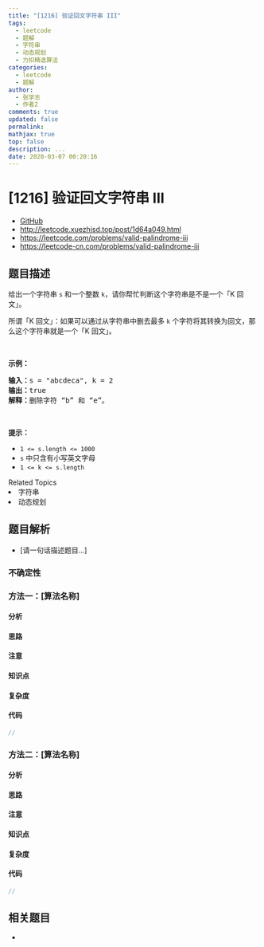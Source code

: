 ```yaml
---
title: "[1216] 验证回文字符串 III"
tags:
  - leetcode
  - 题解
  - 字符串
  - 动态规划
  - 力扣精选算法
categories:
  - leetcode
  - 题解
author:
  - 张学志
  - 作者2
comments: true
updated: false
permalink:
mathjax: true
top: false
description: ...
date: 2020-03-07 00:20:16
---
```



# [1216] 验证回文字符串 III
* [GitHub](https://github.com/algoboy101/LeetCodeCrowdsource/tree/master/_posts/QA/%5B1216%5D%20%E9%AA%8C%E8%AF%81%E5%9B%9E%E6%96%87%E5%AD%97%E7%AC%A6%E4%B8%B2%20III.md)
* http://leetcode.xuezhisd.top/post/1d64a049.html
* https://leetcode.com/problems/valid-palindrome-iii
* https://leetcode-cn.com/problems/valid-palindrome-iii


## 题目描述

<p>给出一个字符串&nbsp;<code>s</code>&nbsp;和一个整数&nbsp;<code>k</code>，请你帮忙判断这个字符串是不是一个「K 回文」。</p>

<p>所谓「K 回文」：如果可以通过从字符串中删去最多 <code>k</code> 个字符将其转换为回文，那么这个字符串就是一个「K 回文」。</p>

<p>&nbsp;</p>

<p><strong>示例：</strong></p>

<pre><strong>输入：</strong>s = &quot;abcdeca&quot;, k = 2
<strong>输</strong><strong>出：</strong>true
<strong>解释：</strong>删除字符 &ldquo;b&rdquo; 和 &ldquo;e&rdquo;。
</pre>

<p>&nbsp;</p>

<p><strong>提示：</strong></p>

<ul>
	<li><code>1 &lt;= s.length &lt;= 1000</code></li>
	<li><code>s</code>&nbsp;中只含有小写英文字母</li>
	<li><code>1 &lt;= k&nbsp;&lt;= s.length</code></li>
</ul>
<div><div>Related Topics</div><div><li>字符串</li><li>动态规划</li></div></div>


## 题目解析
* [请一句话描述题目...]

### 不确定性


### 方法一：[算法名称]

#### 分析

#### 思路

#### 注意

#### 知识点

#### 复杂度

#### 代码

```cpp
//
```


### 方法二：[算法名称]

#### 分析

#### 思路

#### 注意

#### 知识点

#### 复杂度

#### 代码

```cpp
//
```


## 相关题目
* 
